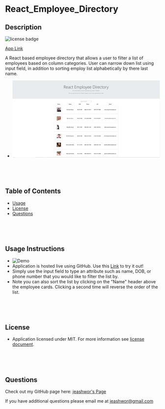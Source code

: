 # React_Employee_Directory

## Description  
![license badge](https://img.shields.io/badge/license-MIT-brightgreen)

[App Link](https://jeashwor.github.io/react_employee_directory/)

A React based employee directory that allows a user to filter a list of employees based on column categories.  User can narrow down list using input field, in addition to sorting employ list alphabetically by there last name. 

* ![Screen Shot](./assets/screenShot.png)

<br>
<br>
<br>

## Table of Contents  

* [Usage](#usage-instructions)  
* [License](#license)  
* [Questions](#questions)

<br>
<br>
<br>

## Usage Instructions

* ![Demo](./assets/employeeDirectoryDemo.gif)
* Application is hosted live using GitHub.  Use this [Link](https://jeashwor.github.io/react_employee_directory/) to try it out!
* Simply use the input field to type an attribute such as name, DOB, or phone number that you would like to filter the list by. 
* Note you can also sort the list by clicking on the "Name" header above the employee cards. Clicking a second time will reverse the order of the list. 

<br>
<br>
<br>

## License

* Application licensed under MIT.  For more information see [license document](./LICENSE).
  
<br>
<br>
<br>

## Questions

Check out my GitHub page here:  [jeashwor's Page](https://github.com/jeashwor)

If you have additional questions please email me at jeashwor@gmail.com